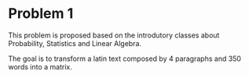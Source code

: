 # Problem 1

This problem is proposed based on the introdutory classes about Probability, Statistics and Linear Algebra.

The goal is to transform a latin text composed by 4 paragraphs and 350 words into a matrix.
